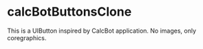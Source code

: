 calcBotButtonsClone
===================

This is a UIButton inspired by CalcBot application. No images, only coregraphics.

